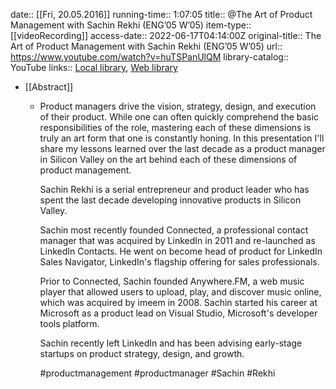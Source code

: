 date:: [[Fri, 20.05.2016]]
running-time:: 1:07:05
title:: @The Art of Product Management with Sachin Rekhi (ENG’05 W’05)
item-type:: [[videoRecording]]
access-date:: 2022-06-17T04:14:00Z
original-title:: The Art of Product Management with Sachin Rekhi (ENG’05 W’05)
url:: https://www.youtube.com/watch?v=huTSPanUlQM
library-catalog:: YouTube
links:: [Local library](zotero://select/library/items/SV6K2W35), [Web library](https://www.zotero.org/users/6520516/items/SV6K2W35)

- [[Abstract]]
	- Product managers drive the vision, strategy, design, and execution of their product. While one can often quickly comprehend the basic responsibilities of the role, mastering each of these dimensions is truly an art form that one is constantly honing. In this presentation I'll share my lessons learned over the last decade as a product manager in Silicon Valley on the art behind each of these dimensions of product management.
	   
	  Sachin Rekhi is a serial entrepreneur and product leader who has spent the last decade developing innovative products in Silicon Valley.
	   
	  Sachin most recently founded Connected, a professional contact manager that was acquired by LinkedIn in 2011 and re-launched as LinkedIn Contacts. He went on become head of product for LinkedIn Sales Navigator, LinkedIn's flagship offering for sales professionals.
	   
	  Prior to Connected, Sachin founded Anywhere.FM, a web music player that allowed users to upload, play, and discover music online, which was acquired by imeem in 2008. Sachin started his career at Microsoft as a product lead on Visual Studio, Microsoft's developer tools platform.
	   
	  Sachin recently left LinkedIn and has been advising early-stage startups on product strategy, design, and growth.
	  
	  #productmanagement #productmanager #Sachin #Rekhi